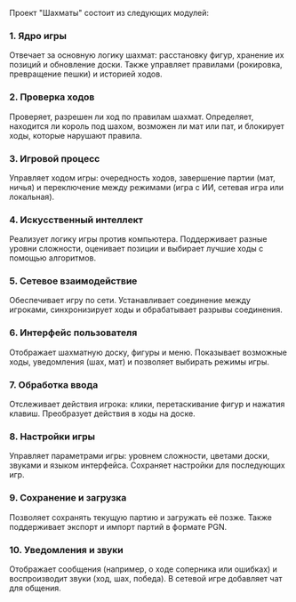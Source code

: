 Проект "Шахматы" состоит из следующих модулей:

### 1. **Ядро игры**

Отвечает за основную логику шахмат: расстановку фигур, хранение их позиций и обновление доски. Также управляет правилами (рокировка, превращение пешки) и историей ходов.

### 2. **Проверка ходов**

Проверяет, разрешен ли ход по правилам шахмат. Определяет, находится ли король под шахом, возможен ли мат или пат, и блокирует ходы, которые нарушают правила.

### 3. **Игровой процесс**

Управляет ходом игры: очередность ходов, завершение партии (мат, ничья) и переключение между режимами (игра с ИИ, сетевая игра или локальная).

### 4. **Искусственный интеллект**

Реализует логику игры против компьютера. Поддерживает разные уровни сложности, оценивает позиции и выбирает лучшие ходы с помощью алгоритмов.

### 5. **Сетевое взаимодействие**

Обеспечивает игру по сети. Устанавливает соединение между игроками, синхронизирует ходы и обрабатывает разрывы соединения.

### 6. **Интерфейс пользователя**

Отображает шахматную доску, фигуры и меню. Показывает возможные ходы, уведомления (шах, мат) и позволяет выбирать режимы игры.

### 7. **Обработка ввода**

Отслеживает действия игрока: клики, перетаскивание фигур и нажатия клавиш. Преобразует действия в ходы на доске.

### 8. **Настройки игры**

Управляет параметрами игры: уровнем сложности, цветами доски, звуками и языком интерфейса. Сохраняет настройки для последующих игр.

### 9. **Сохранение и загрузка**

Позволяет сохранять текущую партию и загружать её позже. Также поддерживает экспорт и импорт партий в формате PGN.

### 10. **Уведомления и звуки**

Отображает сообщения (например, о ходе соперника или ошибках) и воспроизводит звуки (ход, шах, победа). В сетевой игре добавляет чат для общения.
